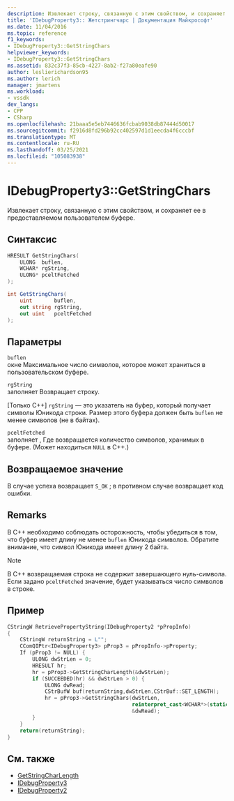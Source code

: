 ```yaml
---
description: Извлекает строку, связанную с этим свойством, и сохраняет ее в предоставляемом пользователем буфере.
title: 'IDebugProperty3:: Жетстрингчарс | Документация Майкрософт'
ms.date: 11/04/2016
ms.topic: reference
f1_keywords:
- IDebugProperty3::GetStringChars
helpviewer_keywords:
- IDebugProperty3::GetStringChars
ms.assetid: 832c37f3-85cb-4227-8ab2-f27a80eafe90
author: leslierichardson95
ms.author: lerich
manager: jmartens
ms.workload:
- vssdk
dev_langs:
- CPP
- CSharp
ms.openlocfilehash: 21baaa5e5eb7446636fcbab9038db87444d50017
ms.sourcegitcommit: f2916d8fd296b92cc402597d1d1eecda4f6cccbf
ms.translationtype: MT
ms.contentlocale: ru-RU
ms.lasthandoff: 03/25/2021
ms.locfileid: "105083938"
---
```

# <a name="idebugproperty3getstringchars"></a>IDebugProperty3::GetStringChars
Извлекает строку, связанную с этим свойством, и сохраняет ее в предоставляемом пользователем буфере.

## <a name="syntax"></a>Синтаксис

```cpp
HRESULT GetStringChars(
    ULONG  buflen,
    WCHAR* rgString,
    ULONG* pceltFetched
);
```

```csharp
int GetStringChars(
    uint       buflen,
    out string rgString,
    out uint   pceltFetched
);
```

## <a name="parameters"></a>Параметры
`buflen`\
окне Максимальное число символов, которое может храниться в пользовательском буфере.

`rgString`\
заполняет Возвращает строку.

 [Только C++] `rgString` — это указатель на буфер, который получает символы Юникода строки. Размер этого буфера должен быть `buflen` не менее символов (не в байтах).

`pceltFetched`\
заполняет , Где возвращается количество символов, хранимых в буфере. (Может находиться `NULL` в C++.)

## <a name="return-value"></a>Возвращаемое значение
В случае успеха возвращает `S_OK` ; в противном случае возвращает код ошибки.

## <a name="remarks"></a>Remarks
В C++ необходимо соблюдать осторожность, чтобы убедиться в том, что буфер имеет длину не менее `buflen` Юникода символов. Обратите внимание, что символ Юникода имеет длину 2 байта.

> [!NOTE]
> В C++ возвращаемая строка не содержит завершающего нуль-символа. Если задано `pceltFetched` значение, будет указываться число символов в строке.

## <a name="example"></a>Пример

```cpp
CStringW RetrievePropertyString(IDebugProperty2 *pPropInfo)
{
    CStringW returnString = L"";
    CComQIPtr<IDebugProperty3> pProp3 = pPropInfo->pProperty;
    If (pProp3 != NULL) {
        ULONG dwStrLen = 0;
        HRESULT hr;
        hr = pProp3->GetStringCharLength(&dwStrLen);
        if (SUCCEEDED(hr) && dwStrLen > 0) {
            ULONG dwRead;
            CStrBufW buf(returnString,dwStrLen,CStrBuf::SET_LENGTH);
            hr = pProp3->GetStringChars(dwStrLen,
                                        reinterpret_cast<WCHAR*>(static_cast<CStringW::PXSTR>(buf)),
                                        &dwRead);
        }
    }
    return(returnString);
}
```

## <a name="see-also"></a>См. также
- [GetStringCharLength](../../../extensibility/debugger/reference/idebugproperty3-getstringcharlength.md)
- [IDebugProperty3](../../../extensibility/debugger/reference/idebugproperty3.md)
- [IDebugProperty2](../../../extensibility/debugger/reference/idebugproperty2.md)
